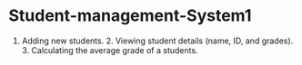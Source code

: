 # Student-management-System1
1. Adding new students. 2. Viewing student details (name, ID, and grades).  3. Calculating the average grade of a students.
